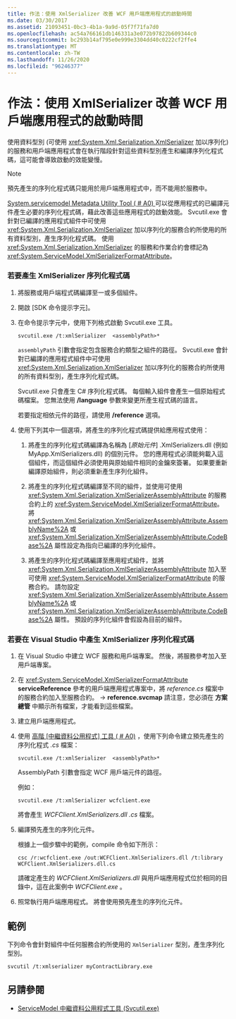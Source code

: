 ```yaml
---
title: 作法：使用 XmlSerializer 改善 WCF 用戶端應用程式的啟動時間
ms.date: 03/30/2017
ms.assetid: 21093451-0bc3-4b1a-9a9d-05f7f71fa7d0
ms.openlocfilehash: ac54a766161db146331a3e072b97822b609344c0
ms.sourcegitcommit: bc293b14af795e0e999e3304dd40c0222cf2ffe4
ms.translationtype: MT
ms.contentlocale: zh-TW
ms.lasthandoff: 11/26/2020
ms.locfileid: "96246377"
---
```

# <a name="how-to-improve-the-startup-time-of-wcf-client-applications-using-the-xmlserializer"></a>作法：使用 XmlSerializer 改善 WCF 用戶端應用程式的啟動時間

使用資料型別 (可使用 <xref:System.Xml.Serialization.XmlSerializer> 加以序列化) 的服務和用戶端應用程式會在執行階段針對這些資料型別產生和編譯序列化程式碼，這可能會導致啟動的效能變慢。  
  
> [!NOTE]
> 預先產生的序列化程式碼只能用於用戶端應用程式中，而不能用於服務中。  
  
 [System.servicemodel Metadata Utility Tool ( # A0) ](../servicemodel-metadata-utility-tool-svcutil-exe.md)可以從應用程式的已編譯元件產生必要的序列化程式碼，藉此改善這些應用程式的啟動效能。 Svcutil.exe 會針對已編譯的應用程式組件中可使用 <xref:System.Xml.Serialization.XmlSerializer> 加以序列化的服務合約所使用的所有資料型別，產生序列化程式碼。 使用 <xref:System.Xml.Serialization.XmlSerializer> 的服務和作業合約會標記為 <xref:System.ServiceModel.XmlSerializerFormatAttribute>。  
  
### <a name="to-generate-xmlserializer-serialization-code"></a>若要產生 XmlSerializer 序列化程式碼  
  
1. 將服務或用戶端程式碼編譯至一或多個組件。  
  
2. 開啟 [SDK 命令提示字元]。  
  
3. 在命令提示字元中，使用下列格式啟動 Svcutil.exe 工具。  
  
    ```console  
    svcutil.exe /t:xmlSerializer  <assemblyPath>*  
    ```  
  
     `assemblyPath` 引數會指定包含服務合約類型之組件的路徑。 Svcutil.exe 會針對已編譯的應用程式組件中可使用 <xref:System.Xml.Serialization.XmlSerializer> 加以序列化的服務合約所使用的所有資料型別，產生序列化程式碼。  
  
     Svcutil.exe 只會產生 C# 序列化程式碼。 每個輸入組件會產生一個原始程式碼檔案。 您無法使用 **/language** 參數來變更所產生程式碼的語言。  
  
     若要指定相依元件的路徑，請使用 **/reference** 選項。  
  
4. 使用下列其中一個選項，將產生的序列化程式碼提供給應用程式使用：  
  
    1. 將產生的序列化程式碼編譯為名稱為 [*原始元件*] .XmlSerializers.dll (例如 MyApp.XmlSerializers.dll) 的個別元件。 您的應用程式必須能夠載入這個組件，而這個組件必須使用與原始組件相同的金鑰來簽署。 如果要重新編譯原始組件，則必須重新產生序列化組件。  
  
    2. 將產生的序列化程式碼編譯至不同的組件，並使用可使用 <xref:System.Xml.Serialization.XmlSerializerAssemblyAttribute> 的服務合約上的 <xref:System.ServiceModel.XmlSerializerFormatAttribute>。 將 <xref:System.Xml.Serialization.XmlSerializerAssemblyAttribute.AssemblyName%2A> 或 <xref:System.Xml.Serialization.XmlSerializerAssemblyAttribute.CodeBase%2A> 屬性設定為指向已編譯的序列化組件。  
  
    3. 將產生的序列化程式碼編譯至應用程式組件，並將 <xref:System.Xml.Serialization.XmlSerializerAssemblyAttribute> 加入至可使用 <xref:System.ServiceModel.XmlSerializerFormatAttribute> 的服務合約。 請勿設定 <xref:System.Xml.Serialization.XmlSerializerAssemblyAttribute.AssemblyName%2A> 或 <xref:System.Xml.Serialization.XmlSerializerAssemblyAttribute.CodeBase%2A> 屬性。 預設的序列化組件會假設為目前的組件。  
  
### <a name="to-generate-xmlserializer-serialization-code-in-visual-studio"></a>若要在 Visual Studio 中產生 XmlSerializer 序列化程式碼  
  
1. 在 Visual Studio 中建立 WCF 服務和用戶端專案。 然後，將服務參考加入至用戶端專案。  
  
2. 在 <xref:System.ServiceModel.XmlSerializerFormatAttribute> **serviceReference** 參考的用戶端應用程式專案中，將 *reference.cs* 檔案中的服務合約加入至服務合約。  ->  **reference.svcmap** 請注意，您必須在 **方案總管** 中顯示所有檔案，才能看到這些檔案。  
  
3. 建立用戶端應用程式。  
  
4. 使用 [高階 [中繼資料公用程式] 工具 ( # A0)](../servicemodel-metadata-utility-tool-svcutil-exe.md) ，使用下列命令建立預先產生的序列化程式 *.cs* 檔案：  
  
    ```console  
    svcutil.exe /t:xmlSerializer  <assemblyPath>*  
    ```  
  
     AssemblyPath 引數會指定 WCF 用戶端元件的路徑。  
  
     例如：  
  
    ```console  
    svcutil.exe /t:xmlSerializer wcfclient.exe  
    ```  
  
     將會產生 *WCFClient.XmlSerializers.dll .cs* 檔案。  
  
5. 編譯預先產生的序列化元件。  
  
     根據上一個步驟中的範例，compile 命令如下所示：  
  
    ```console  
    csc /r:wcfclient.exe /out:WCFClient.XmlSerializers.dll /t:library WCFClient.XmlSerializers.dll.cs  
    ```  
  
     請確定產生的 *WCFClient.XmlSerializers.dll* 與用戶端應用程式位於相同的目錄中，這在此案例中 *WCFClient.exe* 。  
  
6. 照常執行用戶端應用程式。 將會使用預先產生的序列化元件。  
  
## <a name="example"></a>範例  

 下列命令會針對組件中任何服務合約所使用的 `XmlSerializer` 型別，產生序列化型別。  
  
```console  
svcutil /t:xmlserializer myContractLibrary.exe  
```  
  
## <a name="see-also"></a>另請參閱

- [ServiceModel 中繼資料公用程式工具 (Svcutil.exe)](../servicemodel-metadata-utility-tool-svcutil-exe.md)
